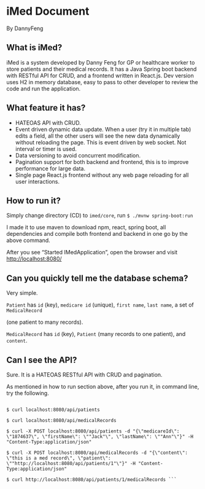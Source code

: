# iMed Document

By DannyFeng

## What is iMed?
iMed is a system developed by Danny Feng for GP or healthcare worker to store patients and their medical records. It has a Java Spring boot backend with RESTful API for CRUD, and a frontend written in React.js. Dev version uses H2 in memory database, easy to pass to other developer to review the code and run the application.

## What feature it has?

- HATEOAS API with CRUD.
- Event driven dynamic data update. When a user (try it in multiple tab) edits a field, all the other users will see the new data dynamically without reloading the page. This is event driven by web socket. Not interval or timer is used.
- Data versioning to avoid concurrent modification.
- Pagination support for both backend and frontend, this is to improve performance for large data.
- Single page React.js frontend without any web page reloading for all user interactions.

## How to run it?

Simply change directory (CD) to `imed/core`, run `$ ./mvnw spring-boot:run`

I made it to use maven to download npm, react, spring boot, all dependencies and compile both frontend and backend in one go by the above command.

After you see “Started IMedApplication”, open the browser and visit [http://localhost:8080/](http://localhost:8080/)

## Can you quickly tell me the database schema?

Very simple.

`Patient` has `id` (key), `medicare id` (unique), `first name`, `last name`, a set of `MedicalRecord`

(one patient to many records).

`MedicalRecord` has `id` (key), `Patient` (many records to one patient), and `content`.

## Can I see the API?

Sure. It is a HATEOAS RESTful API with CRUD and pagination.

As mentioned in how to run section above, after you run it, in command line, try the following.

```$ curl localhost:8080/api/

$ curl localhost:8080/api/patients

$ curl localhost:8080/api/medicalRecords

$ curl -X POST localhost:8080/api/patients -d "{\"medicareId\": \"1874637\", \"firstName\": \""Jack"\", \"lastName\": \""Ann"\"}" -H "Content-Type:application/json"

$ curl -X POST localhost:8080/api/medicalRecords -d "{\"content\": \"this is a med record\", \"patient\": \""http://localhost:8080/api/patients/1"\"}" -H "Content-Type:application/json"

$ curl http://localhost:8080/api/patients/1/medicalRecords ```